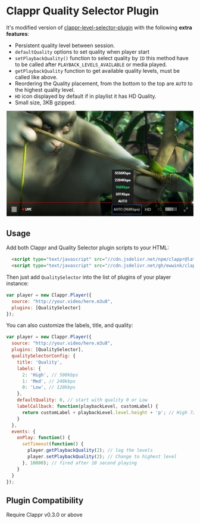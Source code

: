 
# Clappr Quality Selector Plugin

It's modified version of [clappr-level-selector-plugin](https://github.com/clappr/clappr-level-selector-plugin) with the following **extra features**:

- Persistent quality level between session.
-  `defaultQuality` options to set quality when player start
-  `setPlaybackQuality()` function to select quality by `ID` this method
   have to be called after `PLAYBACK_LEVELS_AVAILABLE` or media played.
-  `getPlaybackQuality` function to get available quality levels, must
   be called like above. 
- Reordering the Quality placement, from the bottom to the top are `AUTO` to the highest quality level.   
- `HD` icon displayed by default if in playlist it has HD Quality.
- Small size, 3KB gzipped.

<img src="https://raw.githubusercontent.com/ewwink/clappr-quality-selector-plugin/master/clappr-quality-selector.jpg"/>

## Usage

Add both Clappr and Quality Selector plugin scripts to your HTML:

```html
  <script type="text/javascript" src="//cdn.jsdelivr.net/npm/clappr@latest/dist/clappr.min.js"></script>
  <script type="text/javascript" src="//cdn.jsdelivr.net/gh/ewwink/clappr-quality-selector-plugin@latest/quality-selector.js"></script>
```

Then just add `QualitySelector` into the list of plugins of your player instance:

```javascript
var player = new Clappr.Player({
  source: "http://your.video/here.m3u8",
  plugins: [QualitySelector]
});
```

You can also customize the labels, title, and quality:

```javascript
var player = new Clappr.Player({
  source: "http://your.video/here.m3u8",
  plugins: [QualitySelector],
  qualitySelectorConfig: {
    title: 'Quality',
    labels: {
      2: 'High', // 500kbps
      1: 'Med', // 240kbps
      0: 'Low', // 120kbps
    },
    defaultQuality: 0, // start with quality 0 or Low
    labelCallback: function(playbackLevel, customLabel) {
      return customLabel + playbackLevel.level.height + 'p'; // High 720p
    }
  },
  events: {
    onPlay: function() {
      setTimeout(function() {
        player.getPlaybackQuality(2); // log the levels
        player.setPlaybackQuality(2); // Change to highest level
      }, 10000); // fired after 10 second playing
    }
  }
});
```



## Plugin Compatibility

Require Clappr v0.3.0 or above
